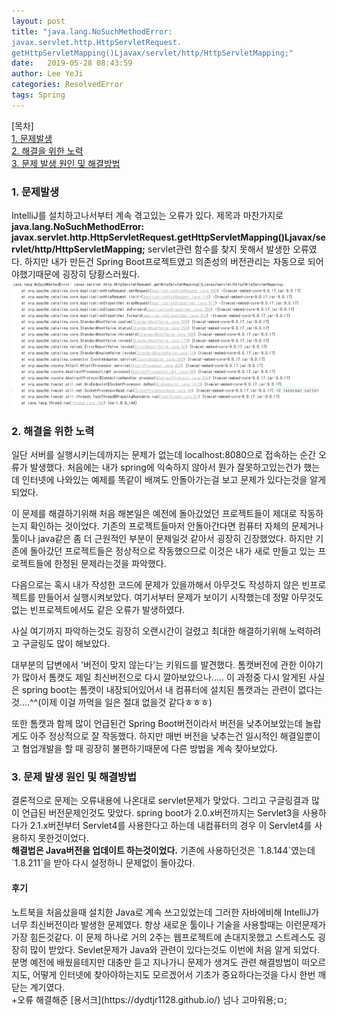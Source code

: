 ```yaml
---
layout: post
title: "java.lang.NoSuchMethodError:
javax.servlet.http.HttpServletRequest.
getHttpServletMapping()Ljavax/servlet/http/HttpServletMapping;"
date:   2019-05-28 08:43:59
author: Lee YeJi
categories: ResolvedError
tags: Spring
---
```

[목차]
<br>
<a href="#first" text-decoration:none >1. 문제발생</a>
<br>
<a href="#second" text-decoration:none >2. 해결을 위한 노력</a>
<br>
<a href="#third" text-decoration:none >3. 문제 발생 원인 및 해결방법</a>
<br>


<h3 id="first">1. 문제발생</h3>
IntelliJ를 설치하고나서부터 계속 겪고있는 오류가 있다. 제목과 마찬가지로
<b>java.lang.NoSuchMethodError: javax.servlet.http.HttpServletRequest.getHttpServletMapping()Ljavax/servlet/http/HttpServletMapping;</b>
servlet관련 함수를 찾지 못해서 발생한 오류였다. 하지만 내가 만든건 Spring Boot프로젝트였고 의존성의 버전관리는 자동으로 되어야했기때문에 굉장히 당황스러웠다. 
<img src="/image/Error/springboot_version_error/nosuchmethod.PNG">

<h3 id="second">2. 해결을 위한 노력</h3>
일단 서버를 실행시키는데까지는 문제가 없는데 localhost:8080으로 접속하는 순간 오류가 발생했다.
처음에는 내가 spring에 익숙하지 않아서 뭔가 잘못하고있는건가 했는데 인터넷에 나와있는 예제를 똑같이 배껴도 안돌아가는걸 보고 문제가 있다는것을 알게되었다.

이 문제를 해결하기위해 처음 해본일은 예전에 돌아갔었던 프로젝트들이 제대로 작동하는지 확인하는 것이었다. 기존의 프로젝트들마저 안돌아간다면 컴퓨터 자체의 문제거나 툴이나 java같은 좀 더 근원적인 부분이 문제일것 같아서 굉장히 긴장했었다. 
하지만 기존에 돌아갔던 프로젝트들은 정상적으로 작동했으므로 이것은 내가 새로 만들고 있는 프로젝트들에 한정된 문제라는것을 파악했다.

다음으로는 혹시 내가 작성한 코드에 문제가 있을까해서 아무것도 작성하지 않은 빈프로젝트를 만들어서 실행시켜보았다. 여기서부터 문제가 보이기 시작했는데 정말 아무것도 없는 빈프로젝트에서도 같은 오류가 발생하였다.

사실 여기까지 파악하는것도 굉장히 오랜시간이 걸렸고 최대한 해결하기위해 노력하려고 구글링도 많이 해보았다.

대부분의 답변에서 '버전이 맞지 않는다'는 키워드를 발견했다. 톰캣버전에 관한 이야기가 많아서 톰캣도 제일 최신버전으로 다시 깔아보았으나..... 이 과정중 다시 알게된 사실은 spring boot는 톰캣이 내장되어있어서 내 컴퓨터에 설치된 톰캣과는 관련이 없다는것....^^(이제 이걸 까먹을 일은 절대 없을것 같다ㅎㅎㅎ)

또한 톰캣과 함께 많이 언급된건 Spring Boot버전이라서 버전을 낮추어보았는데 놀랍게도 아주 정상적으로 잘 작동했다. 하지만 매번 버전을 낮추는건 일시적인 해결일뿐이고 협업개발을 할 때 굉장히 불편하기때문에 다른 방법을 계속 찾아보았다.

<h3 id="third">3. 문제 발생 원인 및 해결방법</h3>
결론적으로 문제는 오류내용에 나온대로 servlet문제가 맞았다. 그리고 구글링결과 많이 언급된 버전문제인것도 맞았다. spring boot가 2.0.x버전까지는 Servlet3을 사용하다가 2.1.x버전부터 Servlet4를 사용한다고 하는데 내컴퓨터의 경우 이 Servlet4를 사용하지 못한것이었다.
<br>
<b>해결법은 Java버전을 업데이트 하는것이었다.</b> 기존에 사용하던것은 `1.8.144`였는데 `1.8.211`을 받아 다시 설정하니 문제없이 돌아갔다.

<h4>후기</h4>
노트북을 처음샀을때 설치한 Java로 계속 쓰고있었는데 그러한 자바에비해 IntelliJ가 너무 최신버전이라 발생한 문제였다. 항상 새로운 툴이나 기술을 사용할때는 이런문제가 가장 힘든것같다. 이 문제 하나로 거의 2주는 웹프로젝트에 손대지못했고 스트레스도 굉장히 많이 받았다. Sevlet문제가 Java와 관련이 있다는것도 이번에 처음 알게 되었다. 분명 예전에 배웠을테지만 대충만 듣고 지나가니 문제가 생겨도 관련 해결방법이 떠오르지도, 어떻게 인터넷에 찾아야하는지도 모르겠어서 기초가 중요하다는것을 다시 한번 깨닫는 계기였다.
<br>
+오류 해결해준 [용서크](https://dydtjr1128.github.io/) 넘나 고마워용;ㅁ;
 